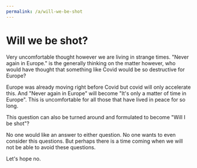```yaml
---
permalink: /a/will-we-be-shot
---
```


# Will we be shot?

Very uncomfortable thought however we are living in strange times. "Never again in Europe." is the generally thinking on the matter however, who would have thought that something like Covid would be so destructive for Europe?

Europe was already moving right before Covid but covid will only accelerate this. And "Never again in Europe" will become "It's only a matter of time in Europe". This is uncomfortable for all those that have lived in peace for so long.

This question can also be turned around and formulated to become "Will I be shot"?

No one would like an answer to either question. No one wants to even consider this questions. But perhaps there is a time coming when we will not be able to avoid these questions.

Let's hope no.

